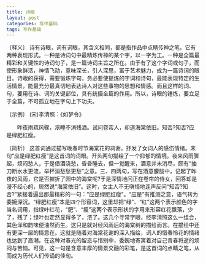 ```yaml
---
title: 诗眼
layout: post
categories: 写作基础
tags: 写作基础
---
```


〔释义〕 诗有诗眼，词有词眼，其含义相同，都是指作品中点睛传神之笔。它有两种表现形式。一种是诗词句中最精炼传神的某个字，以一字为工。一种是全篇最精彩和关键性的诗词句子，是一篇诗词主旨之所在。由于有了这个字词或句子，而使形象鲜活，神情飞动，意味深长，引人深思，富于艺术魅力，成为一篇诗词的眼目。诗眼的获得，需要锻炼字句，务必要使提炼的字词和诗句，最能表现特定的生活情景，能最充分最真切地表达诗人对这些事物的思想和情感。而且这样的词、句，要用在诗、词的关键部位，具有统摄全篇的作用。所以，诗眼的锤炼，要立足于全篇，不可孤立地在字句上下功夫。

〔示例〕 (宋)李清照：《如梦令》

　　昨夜雨疏风骤，浓睡不消残酒。试问卷帘人，却道海棠依旧。知否?知否?应是绿肥红瘦。

〔简析〕 这首词通过描写晚春时节海棠花的凋谢，抒发了女词人的感伤情绪。末句“应是绿肥红瘦”是这首词的词眼。开头两句描绘了一个抑郁的情境。夜来风雨骤起，烦闷愁人，于是借酒浇愁，昏昏睡去，但一觉醒来，酒意并未消尽，颇有“抽刀断水水更流，举杯消愁愁更愁”之意。三、四两句，写在酒意朦胧中，记起了昨夜的风雨，它是否摧折了园中的海棠呢?于是深情地问正在卷帘的侍女，回答却是漫不经心的，居然说“海棠依旧”。这时，女主人不无嗔怪地连声反问“知否?知否?”紧接着逼出那最精彩的一句：“应是绿肥红瘦”。“应是”有推测之意，语气转为委婉深沉。“绿肥红瘦”本是四个形容词，这里却把“绿”、“红”这两个表示颜色的字当名词用，指绿叶红花，“肥”、“瘦”这两个表示形状的字用来形容红花飘落，少了，残了；绿叶也定然显得多了，浓了。这几个寻常字眼，经李清照这么一组合，其色泽和韵味便油然而生。这只是就对经风雨后的海棠树的描绘而言。在描绘中还有更深一层的情意在。这就是随着对海棠花谢的深入描绘，词人的惜春怜花的情绪也达到了高潮。在这种对春光的留恋与惜别中，委婉地寄寓着对自己青春将逝的烦闷与苦恼。可见，这一句是含意丰厚的情景交融的彩笔，是这首词的点睛之笔，从而成为历代人们传诵的佳句。 